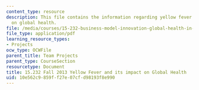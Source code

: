 ```yaml
---
content_type: resource
description: This file contains the information regarding yellow fever and its impact
  on global health.
file: /media/courses/15-232-business-model-innovation-global-health-in-frontier-markets-fall-2013/10e562c9859ff27e07cfd98193f8e990_MIT15_232F13_a1_ylw-fvr_1.pdf
file_type: application/pdf
learning_resource_types:
- Projects
ocw_type: OCWFile
parent_title: Team Projects
parent_type: CourseSection
resourcetype: Document
title: 15.232 Fall 2013 Yellow Fever and its impact on Global Health
uid: 10e562c9-859f-f27e-07cf-d98193f8e990
---
```

